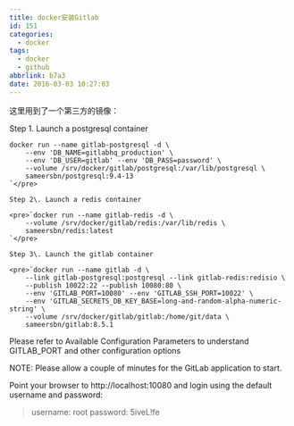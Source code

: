```yaml
---
title: docker安装Gitlab
id: 151
categories:
  - docker
tags:
  - docker
  - github
abbrlink: b7a3
date: 2016-03-03 10:27:03
---
```


这里用到了一个第三方的镜像：

Step 1\. Launch a postgresql container

    docker run --name gitlab-postgresql -d \
        --env 'DB_NAME=gitlabhq_production' \
        --env 'DB_USER=gitlab' --env 'DB_PASS=password' \
        --volume /srv/docker/gitlab/postgresql:/var/lib/postgresql \
        sameersbn/postgresql:9.4-13
    `</pre>

    Step 2\. Launch a redis container

    <pre>`docker run --name gitlab-redis -d \
        --volume /srv/docker/gitlab/redis:/var/lib/redis \
        sameersbn/redis:latest
    `</pre>

    Step 3\. Launch the gitlab container

    <pre>`docker run --name gitlab -d \
        --link gitlab-postgresql:postgresql --link gitlab-redis:redisio \
        --publish 10022:22 --publish 10080:80 \
        --env 'GITLAB_PORT=10080' --env 'GITLAB_SSH_PORT=10022' \
        --env 'GITLAB_SECRETS_DB_KEY_BASE=long-and-random-alpha-numeric-string' \
        --volume /srv/docker/gitlab/gitlab:/home/git/data \
        sameersbn/gitlab:8.5.1

Please refer to Available Configuration Parameters to understand GITLAB_PORT and other configuration options

NOTE: Please allow a couple of minutes for the GitLab application to start.

Point your browser to http://localhost:10080 and login using the default username and password:

> username: root
>   password: 5iveL!fe
